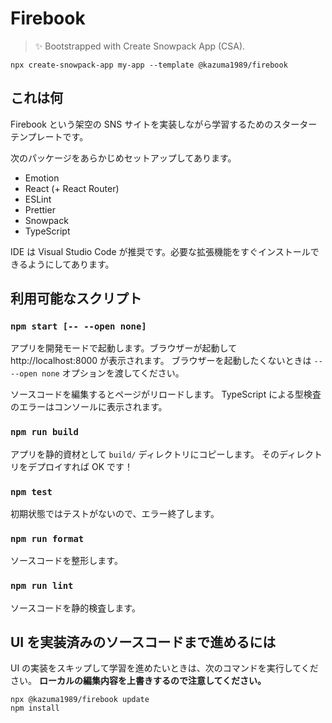 # Firebook

> ✨ Bootstrapped with Create Snowpack App (CSA).

```console
npx create-snowpack-app my-app --template @kazuma1989/firebook
```

## これは何

Firebook という架空の SNS サイトを実装しながら学習するためのスターターテンプレートです。

次のパッケージをあらかじめセットアップしてあります。

- Emotion
- React (+ React Router)
- ESLint
- Prettier
- Snowpack
- TypeScript

IDE は Visual Studio Code が推奨です。必要な拡張機能をすぐインストールできるようにしてあります。

## 利用可能なスクリプト

### `npm start [-- --open none]`

アプリを開発モードで起動します。ブラウザーが起動して http://localhost:8000 が表示されます。
ブラウザーを起動したくないときは `-- --open none` オプションを渡してください。

ソースコードを編集するとページがリロードします。
TypeScript による型検査のエラーはコンソールに表示されます。

### `npm run build`

アプリを静的資材として `build/` ディレクトリにコピーします。
そのディレクトリをデプロイすれば OK です！

### `npm test`

初期状態ではテストがないので、エラー終了します。

### `npm run format`

ソースコードを整形します。

### `npm run lint`

ソースコードを静的検査します。

## UI を実装済みのソースコードまで進めるには

UI の実装をスキップして学習を進めたいときは、次のコマンドを実行してください。
**ローカルの編集内容を上書きするので注意してください。**

```console
npx @kazuma1989/firebook update
npm install
```
